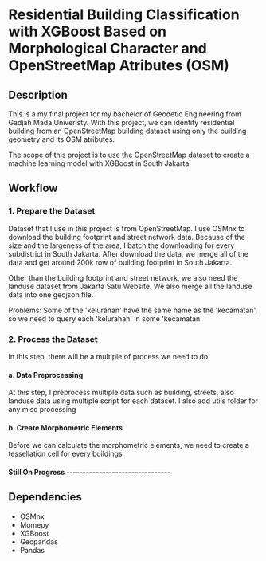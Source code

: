 # Residential Building Classification with XGBoost Based on Morphological Character and OpenStreetMap Atributes (OSM)

## Description
This is a my final project for my bachelor of Geodetic Engineering from Gadjah Mada Univeristy. With this project, we can identify residential building from an OpenStreetMap building dataset using only the building geometry and its OSM atributes.

The scope of this project is to use the OpenStreetMap dataset to create a machine learning model with XGBoost in South Jakarta.

## Workflow
### 1. Prepare the Dataset
Dataset that I use in this project is from OpenStreetMap. I use OSMnx to download the building footprint and street network data. Because of the size and the largeness of the area, I batch the downloading for every subdistrict in South Jakarta. After download the data, we merge all of the data and get around 200k row of building footprint in South Jakarta.

Other than the building footprint and street network, we also need the landuse dataset from Jakarta Satu Website. We also merge all the landuse data into one geojson file.

Problems: Some of the 'kelurahan' have the same name as the 'kecamatan', so we need to query each 'kelurahan' in some 'kecamatan'

### 2. Process the Dataset
In this step, there will be a multiple of process we need to do.
#### a. Data Preprocessing
At this step, I preprocess multiple data such as building, streets, also landuse data using multiple script for each dataset. I also add utils folder for any misc processing
#### b. Create Morphometric Elements
Before we can calculate the morphometric elements, we need to create a tessellation cell for every buildings

#### Still On Progress --------------------------------

## Dependencies
- OSMnx
- Momepy
- XGBoost
- Geopandas
- Pandas
